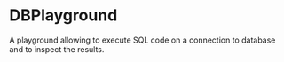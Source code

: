 # DBPlayground
A playground allowing to execute SQL code on a connection to database and to inspect the results.

